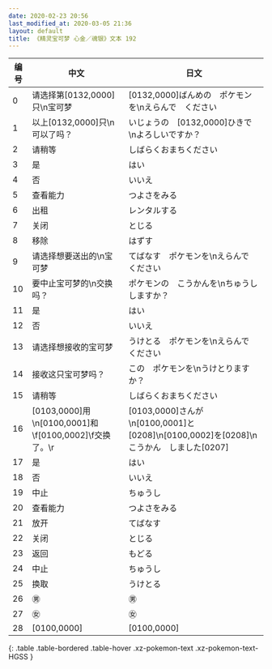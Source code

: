 ```yaml
---
date: 2020-02-23 20:56
last_modified_at: 2020-03-05 21:36
layout: default
title: 《精灵宝可梦 心金／魂银》文本 192
---
```

| 编号 | 中文 | 日文 |
| ---- | ---- | ---- |
| 0 | 请选择第[0132,0000]只\n宝可梦 | [0132,0000]ばんめの　ポケモンを\nえらんで　ください |
| 1 | 以上[0132,0000]只\n可以了吗？ | いじょうの　[0132,0000]ひきで\nよろしいですか？ |
| 2 | 请稍等 | しばらくおまちください |
| 3 | 是 | はい |
| 4 | 否 | いいえ |
| 5 | 查看能力 | つよさをみる |
| 6 | 出租 | レンタルする |
| 7 | 关闭 | とじる |
| 8 | 移除 | はずす |
| 9 | 请选择想要送出的\n宝可梦 | てばなす　ポケモンを\nえらんで　ください |
| 10 | 要中止宝可梦的\n交换吗？ | ポケモンの　こうかんを\nちゅうし　しますか？ |
| 11 | 是 | はい |
| 12 | 否 | いいえ |
| 13 | 请选择想接收的宝可梦 | うけとる　ポケモンを\nえらんで　ください |
| 14 | 接收这只宝可梦吗？ | この　ポケモンを\nうけとりますか？ |
| 15 | 请稍等 | しばらくおまちください |
| 16 | [0103,0000]用\n[0100,0001]和\f[0100,0002]\f交换了。\r | [0103,0000]さんが\n[0100,0001]と[0208]\n[0100,0002]を[0208]\nこうかん　しました[0207] |
| 17 | 是 | はい |
| 18 | 否 | いいえ |
| 19 | 中止 | ちゅうし |
| 20 | 查看能力 | つよさをみる |
| 21 | 放开 | てばなす |
| 22 | 关闭 | とじる |
| 23 | 返回 | もどる |
| 24 | 中止 | ちゅうし |
| 25 | 换取 | うけとる |
| 26 | ㊚ | ㊚ |
| 27 | ㊛ | ㊛ |
| 28 | [0100,0000] | [0100,0000] |
{: .table .table-bordered .table-hover .xz-pokemon-text .xz-pokemon-text-HGSS }